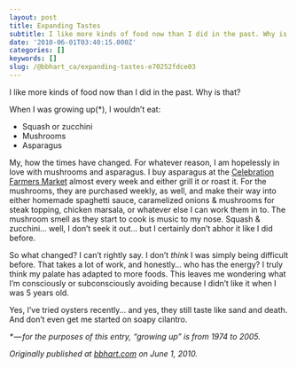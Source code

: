 ```yaml
---
layout: post
title: Expanding Tastes
subtitle: I like more kinds of food now than I did in the past. Why is that?
date: '2010-06-01T03:40:15.000Z'
categories: []
keywords: []
slug: /@bbhart_ca/expanding-tastes-e70252fdce03
---
```


I like more kinds of food now than I did in the past. Why is that?

When I was growing up(\*), I wouldn’t eat:

*   Squash or zucchini
*   Mushrooms
*   Asparagus

My, how the times have changed. For whatever reason, I am hopelessly in love with mushrooms and asparagus. I buy asparagus at the [Celebration Farmers Market](http://celebrationblog.com/217/views-from-the-farmers-market/) almost every week and either grill it or roast it. For the mushrooms, they are purchased weekly, as well, and make their way into either homemade spaghetti sauce, caramelized onions & mushrooms for steak topping, chicken marsala, or whatever else I can work them in to. The mushroom smell as they start to cook is music to my nose. Squash & zucchini… well, I don’t seek it out… but I certainly don’t abhor it like I did before.

So what changed? I can’t rightly say. I don’t _think_ I was simply being difficult before. That takes a lot of work, and honestly… who has the energy? I truly think my palate has adapted to more foods. This leaves me wondering what I’m consciously or subconsciously avoiding because I didn’t like it when I was 5 years old.

Yes, I’ve tried oysters recently… and yes, they still taste like sand and death. And don’t even get me started on soapy cilantro.

_\* — for the purposes of this entry, “growing up” is from 1974 to 2005._

_Originally published at_ [_bbhart.com_](https://bbhart.com/expanding-tastes-3a7364461291) _on June 1, 2010._
